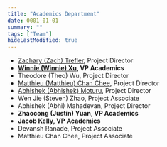 ```yaml
---
title: "Academics Department"
date: 0001-01-01
summary: ""
tags: ["Team"]
hideLastModified: true
---
```


- [Zachary (Zach) Trefler](https://www.facebook.com/zach.trefler/), Project Director
- **[Winnie (Winnie) Xu](https://www.facebook.com/winnie.xu.71/), VP Academics**
- Theodore (Theo) Wu, Project Director
- [Matthieu (Matthieu) Chan Chee](https://www.facebook.com/matthieuchanchee/), Project Director
- [Abhishek (Abhishek) Moturu](https://www.twitter.com/abhi_saim/), Project Director
- Wen Jie (Steven) Zhao, Project Associate
- Abhishek (Abhi) Mahadevan, Project Director
- **Zhaocong (Justin) Yuan, VP Academics**
- **Jacob Kelly, VP Academics**
- Devansh Ranade, Project Associate
- Matthieu Chan Chee, Project Associate
